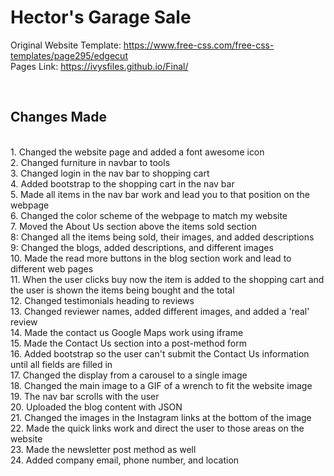 # Hector's Garage Sale 
Original Website Template: https://www.free-css.com/free-css-templates/page295/edgecut <br>
Pages Link:  https://ivysfiles.github.io/Final/

<br>

## Changes Made

<br>
1. Changed the website page and added a font awesome icon<br>
2. Changed furniture in navbar to tools<br>
3. Changed login in the nav bar to shopping cart<br>
4. Added bootstrap to the shopping cart in the nav bar <br>
5. Made all items in the nav bar work and lead you to that position on the webpage<br>
6. Changed the color scheme of the webpage to match my website <br>
7. Moved the About Us section above the items sold section<br>
8: Changed all the items being sold, their images, and added descriptions<br>
9: Changed the blogs, added descriptions, and different images<br>
10. Made the read more buttons in the blog section work and lead to different web pages<br>
11. When the user clicks buy now the item is added to the shopping cart and the user is shown the items being bought and the total <br>
12. Changed testimonials heading to reviews<br>
13. Changed reviewer names, added different images, and added a 'real' review<br>
14. Made the contact us Google Maps work using iframe <br>
15. Made the Contact Us section into a post-method form <br>
16. Added bootstrap so the user can't submit the Contact Us information until all fields are filled in <br>
17. Changed the display from a carousel to a single image<br>
18. Changed the main image to a GIF of a wrench to fit the website image<br>
19. The nav bar scrolls with the user <br>
20. Uploaded the blog content with JSON <br>
21. Changed the images in the Instagram links at the bottom of the image<br>
22. Made the quick links work and direct the user to those areas on the website<br>
23. Made the newsletter post method as well<br>
24. Added company email, phone number, and location<br>
